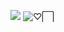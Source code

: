 ![](https://files.catbox.moe/zy3o43.gif)
![♡⃞⠀](https://komarev.com/ghpvc/?username=eriis&label=✦&color=E4BDD1)

<!--
**hxuntedluv/hxuntedluv** is a ✨ _special_ ✨ repository because its `README.md` (this file) appears on your GitHub profile.

Here are some ideas to get you started:

- 🔭 I’m currently working on ...
- 🌱 I’m currently learning ...
- 👯 I’m looking to collaborate on ...
- 🤔 I’m looking for help with ...
- 💬 Ask me about ...
- 📫 How to reach me: ...
- 😄 Pronouns: ...
- ⚡ Fun fact: ...
-->
